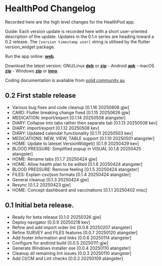 # HealthPod Changelog

Recorded here are the high level changes for the HealthPod app.

Guide: Each version update is recorded here with a short user-oriented
description of the update. Updates in the 0.1.n series are heading
toward a 0.2 release. The `[version timestamp user]` string is
utilised by the flutter version_widget package.

Run the app online: [**web**](https://healthpod.solidcommunity.au).

Download the latest version:
GNU/Linux
[**deb**](https://solidcommunity.au/installers/healthpod_amd64.deb) or
[**zip**](https://solidcommunity.au/installers/healthpod-dev-linux.zip) -
Android
[**apk**](https://solidcommunity.au/installers/healthpod.apk) -
macOS
[**zip**](https://solidcommunity.au/installers/healthpod-dev-macos.zip) -
Windows
[**zip**](https://solidcommunity.au/installers/healthpod-dev-windows.zip) or
[**inno**](https://solidcommunity.au/installers/healthpod-dev-windows-inno.exe).

Coding documentation is available from [solid community
au](https://solidcommunity.au/docs/healthpod)

## 0.2 First stable release

+ Various bug fixes and code cleanup [0.1.16 20250808 gjw]
+ CARD: Flutter breaking change fixed [0.1.15 20250626 gjw]
+ MEDICATION: import/export [0.1.14 20250508 atangster]
+ DIARY: Collapse into tabs rather then separate tab [0.1.13 20250508 kev]
+ DIARY: import/export [0.1.12 20250508 kev]
+ DIARY: Updated calendar functionality [0.1.11 20250503 kev]
+ MEDICATIONS: NEW, VIEW, TABLE support [0.1.10 20250501 atangster]
+ HOME: Update to lateset VersionWidget() [0.1.9 20250429 kev]
+ BLOOD PRESSURE: Simplified popup in VISUAL [0.1.8 20250425 atangster]
+ HOME: Rename tabs [0.1.7 20250424 gjw]
+ HOME: Allow health plan to be edited [0.1.6 20250424 atangster]
+ BLOOD PRESSURE: Remove feeling [0.1.5 20250424 atangster]
+ FILES: Explain csv/json formats [0.1.4 20250424 atangster]
+ General cleanup [0.1.3 20250424 gjw]
+ Resync [0.1.2 20250423 gjw]
+ HOME: Concept dashboard and vaccinations [0.1.1 20250402 misc]

## 0.1 Initial beta release.

+ Ready for beta release [0.1.0 20250326 gjw]
+ Deploy navigator [0.0.9 20250218 kev]
+ Refine and add import order lint [0.0.8 20250207 atangster]
+ Refine SURVEY and FILES features [0.0.7 20250120 atangster]
+ Add footer information and links [0.0.6 20250114 atangster]
+ Configure for android build [0.0.5 20250111 gjw]
+ Generate Windows installer exe [0.0.4 20250110 atangster]
+ Cleanup all remaining lint issues [0.0.3 20250110 atangster]
+ Add CI/CM and Lint checks [0.0.2 20250109 atangster]
